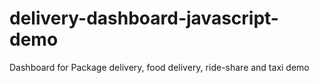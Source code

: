 # delivery-dashboard-javascript-demo
Dashboard for Package delivery, food delivery, ride-share and taxi demo 
